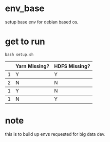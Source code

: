 # env_base
setup base env for debian based os.

# get to run
```
bash setup.sh
```
<table>
<thead>
<tr>
  <th></th>
  <th>Yarn Missing?</th>
  <th>HDFS Missing?</th>
</tr>
</thead>
<tbody>
<tr>
  <td>1</td>
  <td>Y</td>
  <td>Y</td>
</tr>
</tbody>
<tbody>
<tr>
  <td>2</td>
  <td>N</td>
  <td>N</td>
</tr>
</tbody>
<tbody>
<tr>
  <td>1</td>
  <td>Y</td>
  <td>N</td>
</tr>
</tbody>
<tbody>
<tr>
  <td>1</td>
  <td>N</td>
  <td>Y</td>
</tr>
</tbody>
</table>

# note
this is to build up envs requested for big data dev. 
